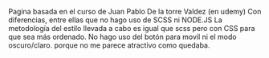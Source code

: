 Pagina basada en el curso de Juan Pablo De la torre Valdez (en udemy)
Con diferencias, entre ellas que no hago uso de SCSS ni NODE.JS
La metodología del estilo llevada a cabo es igual que scss pero con CSS para
que sea más ordenado.
No hago uso del botón para movil ni el modo oscuro/claro. porque no me parece
atractivo como quedaba.
